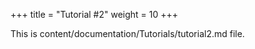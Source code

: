 +++
title = "Tutorial #2"
weight = 10
+++

This is content/documentation/Tutorials/tutorial2.md file.
